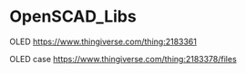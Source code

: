 # OpenSCAD_Libs

OLED
https://www.thingiverse.com/thing:2183361

OLED case
https://www.thingiverse.com/thing:2183378/files


